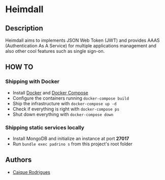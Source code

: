 # Heimdall

## Description
Heimdall aims to implements JSON Web Token (JWT) and provides AAAS (Authentication As A Service) for multiple applications management and also other cool features such as single sign-on.

## HOW TO
### Shipping with Docker
- Install [Docker](https://www.docker.com) and [Docker Compose](https://docs.docker.com/compose/)
- Configure the containers running `docker-compose build`
- Ship the infrastructure with `docker-compose up -d`
- Check if everything is right with `docker-compose ps`
- Shut down everything with `docker-compose down`

### Shipping static services locally
- Install MongoDB and initialize an instance at port **27017**
- Run `bundle exec padrino s` from this project's root folder

## Authors
- [Caique Rodrigues](http://caiquerodrigues.github.io)

